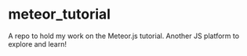 # meteor_tutorial
A repo to hold my work on the Meteor.js tutorial. Another JS platform to explore and learn!
